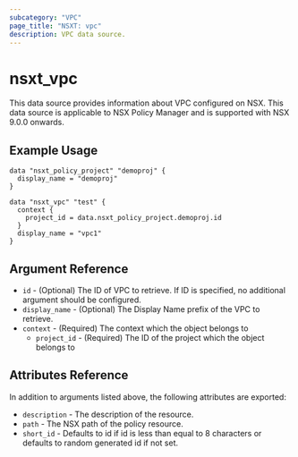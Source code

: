 ```yaml
---
subcategory: "VPC"
page_title: "NSXT: vpc"
description: VPC data source.
---
```


# nsxt_vpc

This data source provides information about VPC configured on NSX.
This data source is applicable to NSX Policy Manager and is supported with NSX 9.0.0 onwards.

## Example Usage

```hcl
data "nsxt_policy_project" "demoproj" {
  display_name = "demoproj"
}

data "nsxt_vpc" "test" {
  context {
    project_id = data.nsxt_policy_project.demoproj.id
  }
  display_name = "vpc1"
}
```

## Argument Reference

* `id` - (Optional) The ID of VPC to retrieve. If ID is specified, no additional argument should be configured.
* `display_name` - (Optional) The Display Name prefix of the VPC to retrieve.
* `context` - (Required) The context which the object belongs to
    * `project_id` - (Required) The ID of the project which the object belongs to

## Attributes Reference

In addition to arguments listed above, the following attributes are exported:

* `description` - The description of the resource.
* `path` - The NSX path of the policy resource.
* `short_id` - Defaults to id if id is less than equal to 8 characters or defaults to random generated id if not set.
